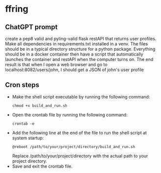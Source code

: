 # ffring

## ChatGPT prompt

create a  pep8 valid and pyling-valid flask restAPI that returns user profiles. Make all dependencies in requirements.txt installed in a venv. The files should be in a typical directory structure for a python package. Everything should be in a docker container then have a script that automatically launches the container and restAPI when the computer turns on. The end result is that when I open a web browser and go to localhost:8082/users/john, I should get a JSON of john's user profile

## Cron steps

* Make the shell script executable by running the following command:
  ```shell
  chmod +x build_and_run.sh
  ```
* Open the crontab file by running the following command:
  ```shell
  crontab -e
  ```
* Add the following line at the end of the file to run the shell script at system startup:
  ```shell
  @reboot /path/to/your/project/directory/build_and_run.sh
  ```
  Replace /path/to/your/project/directory with the actual path to your project directory.
* Save and exit the crontab file.


    